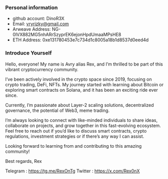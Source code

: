 ### Personal information

- github account: DinoR3X
- Email: vryrizky@gmail.com
- Arweave Address: NG-0lVX882MG5nhARrSzyprEK6ejonHpdUmaaMPsHE8
- ETH Address: 0xe131780453e7c734d1c8005a18b1d8537d0eed4d

### Introduce Yourself
 Hello, everyone! My name is Avry alias Rex, and I’m thrilled to be part of this vibrant cryptocurrency community.

I’ve been actively involved in the crypto space since 2019, focusing on crypto trading, DeFi, NFTs. My journey started with learning about Bitcoin or exploring smart contracts on Solana, and it has been an exciting ride ever since.

Currently, I’m passionate about Layer-2 scaling solutions, decentralized governance, the potential of Web3, meme trading.

I’m always looking to connect with like-minded individuals to share ideas, collaborate on projects, and grow together in this fast-evolving ecosystem. Feel free to reach out if you’d like to discuss smart contracts, crypto regulations, investment strategies or if there’s any way I can assist.

Looking forward to learning from and contributing to this amazing community!

Best regards, Rex

Telegram : https://tg.me/RexOnTg Twitter : https://x.com/Rex0nX
